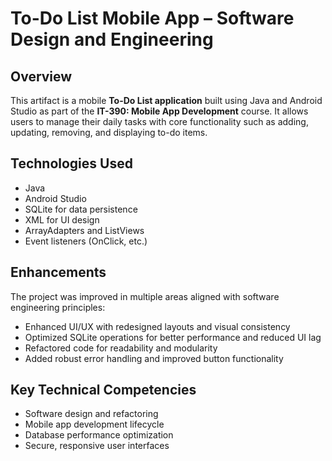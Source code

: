 # To-Do List Mobile App – Software Design and Engineering

## Overview
This artifact is a mobile **To-Do List application** built using Java and Android Studio as part of the **IT-390: Mobile App Development** course. It allows users to manage their daily tasks with core functionality such as adding, updating, removing, and displaying to-do items.

## Technologies Used
- Java
- Android Studio
- SQLite for data persistence
- XML for UI design
- ArrayAdapters and ListViews
- Event listeners (OnClick, etc.)

## Enhancements
The project was improved in multiple areas aligned with software engineering principles:
- Enhanced UI/UX with redesigned layouts and visual consistency
- Optimized SQLite operations for better performance and reduced UI lag
- Refactored code for readability and modularity
- Added robust error handling and improved button functionality

## Key Technical Competencies
- Software design and refactoring
- Mobile app development lifecycle
- Database performance optimization
- Secure, responsive user interfaces
